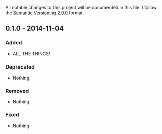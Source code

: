 All notable changes to this project will be documented in this file.
I follow the [Semantic Versioning 2.0.0](http://semver.org/) format.


## 0.1.0 - 2014-11-04

### Added
- ALL THE THINGS!

### Deprecated
- Nothing.

### Removed
- Nothing.

### Fixed
- Nothing.
